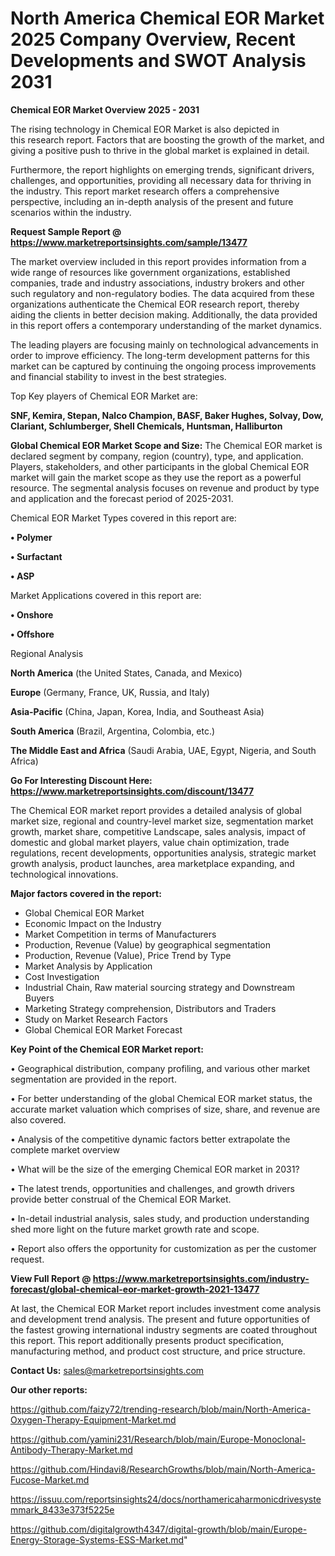  # North America Chemical EOR Market 2025 Company Overview, Recent Developments and SWOT Analysis 2031

<Strong> Chemical EOR Market Overview 2025 - 2031</strong>

The rising technology in Chemical EOR Market is also depicted in this research report. Factors that are boosting the growth of the market, and giving a positive push to thrive in the global market is explained in detail.

Furthermore, the report highlights on emerging trends, significant drivers, challenges, and opportunities, providing all necessary data for thriving in the industry. This report market research offers a comprehensive perspective, including an in-depth analysis of the present and future scenarios within the industry.

<strong>Request Sample Report @ <a href=https://www.marketreportsinsights.com/sample/13477>https://www.marketreportsinsights.com/sample/13477</a></strong>

The market overview included in this report provides information from a wide range of resources like government organizations, established companies, trade and industry associations, industry brokers and other such regulatory and non-regulatory bodies. The data acquired from these organizations authenticate the Chemical EOR research report, thereby aiding the clients in better decision making. Additionally, the data provided in this report offers a contemporary understanding of the market dynamics.

The leading players are focusing mainly on technological advancements in order to improve efficiency. The long-term development patterns for this market can be captured by continuing the ongoing process improvements and financial stability to invest in the best strategies.

Top Key players of Chemical EOR Market are:

<strong>SNF, Kemira, Stepan, Nalco Champion, BASF, Baker Hughes, Solvay, Dow, Clariant, Schlumberger, Shell Chemicals, Huntsman, Halliburton</strong>

<strong><b>Global Chemical EOR Market Scope and Size:</b></strong>
The Chemical EOR market is declared segment by company, region (country), type, and application. Players, stakeholders, and other participants in the global Chemical EOR market will gain the market scope as they use the report as a powerful resource. The segmental analysis focuses on revenue and product by type and application and the forecast period of 2025-2031.

Chemical EOR Market Types covered in this report are:

<strong>• Polymer

• Surfactant

• ASP</strong>

Market Applications covered in this report are:

<strong>• Onshore

• Offshore</strong> 

Regional Analysis

<strong>North America</strong> (the United States, Canada, and Mexico)

<strong>Europe</strong> (Germany, France, UK, Russia, and Italy)

<strong>Asia-Pacific</strong> (China, Japan, Korea, India, and Southeast Asia)

<strong>South America</strong> (Brazil, Argentina, Colombia, etc.)

<strong>The Middle East and Africa</strong> (Saudi Arabia, UAE, Egypt, Nigeria, and South Africa)

<strong>Go For Interesting Discount Here: <a href=https://www.marketreportsinsights.com/discount/13477>https://www.marketreportsinsights.com/discount/13477</a></strong>

The Chemical EOR market report provides a detailed analysis of global market size, regional and country-level market size, segmentation market growth, market share, competitive Landscape, sales analysis, impact of domestic and global market players, value chain optimization, trade regulations, recent developments, opportunities analysis, strategic market growth analysis, product launches, area marketplace expanding, and technological innovations.

<strong><b>Major factors covered in the report:</b></strong>
<ul>
  <li>Global Chemical EOR Market </li>
  <li>Economic Impact on the Industry</li>
  <li>Market Competition in terms of Manufacturers</li>
  <li>Production, Revenue (Value) by geographical segmentation</li>
  <li>Production, Revenue (Value), Price Trend by Type</li>
  <li>Market Analysis by Application</li>
  <li>Cost Investigation</li>
  <li>Industrial Chain, Raw material sourcing strategy and Downstream Buyers</li>
  <li>Marketing Strategy comprehension, Distributors and Traders</li>
  <li>Study on Market Research Factors</li>
  <li>Global Chemical EOR Market Forecast</li>
</ul>

<strong><b>Key Point of the Chemical EOR Market report:</b></strong>

• Geographical distribution, company profiling, and various other market segmentation are provided in the report.

• For better understanding of the global Chemical EOR market status, the accurate market valuation which comprises of size, share, and revenue are also covered.

• Analysis of the competitive dynamic factors better extrapolate the complete market overview

• What will be the size of the emerging Chemical EOR market in 2031?

• The latest trends, opportunities and challenges, and growth drivers provide better construal of the Chemical EOR Market.

• In-detail industrial analysis, sales study, and production understanding shed more light on the future market growth rate and scope.

• Report also offers the opportunity for customization as per the customer request.

<strong><b>View Full Report @ <a href=https://www.marketreportsinsights.com/industry-forecast/global-chemical-eor-market-growth-2021-13477>https://www.marketreportsinsights.com/industry-forecast/global-chemical-eor-market-growth-2021-13477</a></b></strong>


At last, the Chemical EOR Market report includes investment come analysis and development trend analysis. The present and future opportunities of the fastest growing international industry segments are coated throughout this report. This report additionally presents product specification, manufacturing method, and product cost structure, and price structure.

<strong>Contact Us:</strong>
sales@marketreportsinsights.com

<strong>Our other reports:</strong>

<a href=https://github.com/faizy72/trending-research/blob/main/North-America-Oxygen-Therapy-Equipment-Market.md>https://github.com/faizy72/trending-research/blob/main/North-America-Oxygen-Therapy-Equipment-Market.md</a>

<a href=https://github.com/yamini231/Research/blob/main/Europe-Monoclonal-Antibody-Therapy-Market.md>https://github.com/yamini231/Research/blob/main/Europe-Monoclonal-Antibody-Therapy-Market.md</a>

<a href=https://github.com/Hindavi8/ResearchGrowths/blob/main/North-America-Fucose-Market.md>https://github.com/Hindavi8/ResearchGrowths/blob/main/North-America-Fucose-Market.md</a>

<a href=https://issuu.com/reportsinsights24/docs/northamericaharmonicdrivesystemmark_8433e373f5225e>https://issuu.com/reportsinsights24/docs/northamericaharmonicdrivesystemmark_8433e373f5225e</a>

<a href=https://github.com/digitalgrowth4347/digital-growth/blob/main/Europe-Energy-Storage-Systems-ESS-Market.md>https://github.com/digitalgrowth4347/digital-growth/blob/main/Europe-Energy-Storage-Systems-ESS-Market.md</a>"
